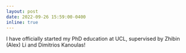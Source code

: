 ```yaml
---
layout: post
date: 2022-09-26 15:59:00-0400
inline: true
---
```


I have officially started my PhD education at UCL, supervised by Zhibin (Alex) Li and Dimitrios Kanoulas!
